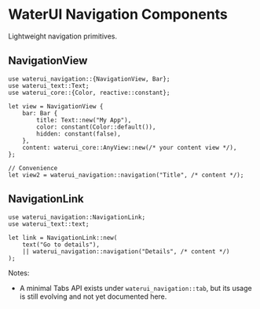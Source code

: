 # WaterUI Navigation Components

Lightweight navigation primitives.

## NavigationView

```rust,ignore
use waterui_navigation::{NavigationView, Bar};
use waterui_text::Text;
use waterui_core::{Color, reactive::constant};

let view = NavigationView {
    bar: Bar {
        title: Text::new("My App"),
        color: constant(Color::default()),
        hidden: constant(false),
    },
    content: waterui_core::AnyView::new(/* your content view */),
};

// Convenience
let view2 = waterui_navigation::navigation("Title", /* content */);
```

## NavigationLink

```rust,ignore
use waterui_navigation::NavigationLink;
use waterui_text::text;

let link = NavigationLink::new(
    text("Go to details"),
    || waterui_navigation::navigation("Details", /* content */)
);
```

Notes:
- A minimal Tabs API exists under `waterui_navigation::tab`, but its usage is still evolving and not yet documented here.
